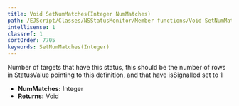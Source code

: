 ```yaml
---
title: Void SetNumMatches(Integer NumMatches)
path: /EJScript/Classes/NSStatusMonitor/Member functions/Void SetNumMatches(Integer p_0)
intellisense: 1
classref: 1
sortOrder: 7705
keywords: SetNumMatches(Integer)
---
```



Number of targets that have this status, this should be the number of rows in StatusValue pointing to this definition, and that have isSignalled set to 1



* **NumMatches:** Integer
* **Returns:** Void


